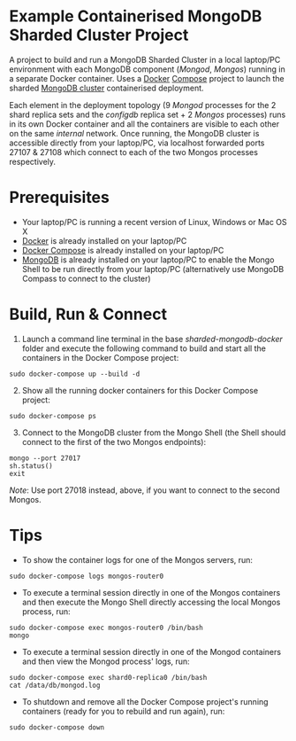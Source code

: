# Example Containerised MongoDB Sharded Cluster Project

A project to build and run a MongoDB Sharded Cluster in a local laptop/PC environment with each MongoDB component (_Mongod_, _Mongos_) running in a separate Docker container. Uses a [Docker](https://docs.docker.com/) [Compose](https://docs.docker.com/compose/overview/) project to launch the sharded [MongoDB cluster](https://docs.mongodb.com/manual/sharding/) containerised deployment.

Each element in the deployment topology (9 _Mongod_ processes for the 2 shard replica sets and the _configdb_ replica set + 2 _Mongos_ processes) runs in its own Docker container and all the containers are visible to each other on the same _internal_ network. Once running, the MongoDB cluster is accessible directly from your laptop/PC, via localhost forwarded ports 27107 & 27108 which connect to each of the two Mongos processes respectively.

# Prerequisites
* Your laptop/PC is running a recent version of Linux, Windows or Mac OS X
* [Docker](https://docs.docker.com/install/) is already installed on your laptop/PC
* [Docker Compose](https://docs.docker.com/compose/install/) is already installed on your laptop/PC
* [MongoDB](https://docs.mongodb.com/manual/installation/) is already installed on your laptop/PC to enable the Mongo Shell to be run directly from your laptop/PC (alternatively use MongoDB Compass to connect to the cluster)

# Build, Run & Connect
1. Launch a command line terminal in the base _sharded-mongodb-docker_ folder and execute the following command to build and start all the containers in the Docker Compose project:
```
sudo docker-compose up --build -d
```
2. Show all the running docker containers for this Docker Compose project:
```
sudo docker-compose ps
```
3. Connect to the MongoDB cluster from the Mongo Shell (the Shell should connect to the first of the two Mongos endpoints):
```
mongo --port 27017
sh.status()
exit
```
_Note_: Use port 27018 instead, above, if you want to connect to the second Mongos.

# Tips
* To show the container logs for one of the Mongos servers, run:
```
sudo docker-compose logs mongos-router0
```
* To execute a terminal session directly in one of the Mongos containers and then execute the Mongo Shell directly accessing the local Mongos process, run:
```
sudo docker-compose exec mongos-router0 /bin/bash
mongo
```
* To execute a terminal session directly in one of the Mongod containers and then view the Mongod process' logs, run:
```
sudo docker-compose exec shard0-replica0 /bin/bash
cat /data/db/mongod.log
```
* To shutdown and remove all the Docker Compose project's running containers (ready for you to rebuild and run again), run:
```
sudo docker-compose down
```

